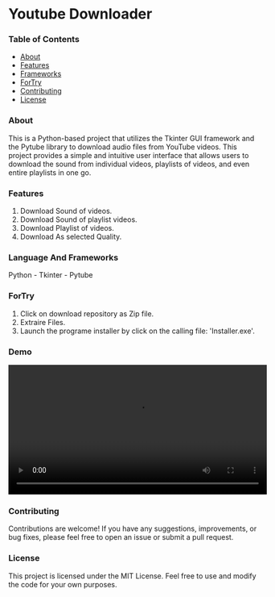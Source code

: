 # Youtube Downloader
### Table of Contents
- [About](README.md#About)
- [Features](README.md#Features)
- [Frameworks](README.md#Frameworks)
- [ForTry](README.md#ForTry)
- [Contributing](README.md#Contributing)
- [License](README.md#License)

### About
This is a Python-based project that utilizes the Tkinter GUI framework and the Pytube library to download audio files from YouTube videos. This project provides a simple and intuitive user interface that allows users to download the sound from individual videos, playlists of videos, and even entire playlists in one go.

### Features
1. Download Sound of videos.
2. Download Sound of playlist videos.
3. Download Playlist of videos.
4. Download As selected Quality.

### Language And Frameworks
Python - Tkinter - Pytube

### ForTry
1. Click on download repository as Zip file.
2. Extraire Files.
3. Launch the programe installer by click on the calling file: 'Installer.exe'.

### Demo
<div align="center">
   <video width="514" alt="demoVideo" src="https://github.com/user-attachments/assets/bf650de1-3db5-45b7-83c8-fb5086f96b06">
</div>

### Contributing
Contributions are welcome! If you have any suggestions, improvements, or bug fixes, please feel free to open an issue or submit a pull request.

### License
This project is licensed under the MIT License. Feel free to use and modify the code for your own purposes.
